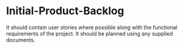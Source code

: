 # Initial-Product-Backlog
It should contain user stories where possible along with the functional requirements of the project.  It should be planned using any supplied documents.
